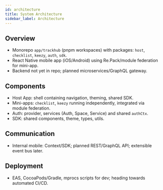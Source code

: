 ```yaml
---
id: architecture
title: System Architecture
sidebar_label: Architecture
---
```


## Overview

- Monorepo `app/trackhub` (pnpm workspaces) with packages: `host`, `checklist`, `keezy`, `auth`, `sdk`.
- React Native mobile app (iOS/Android) using Re.Pack/module federation for mini-app.
- Backend not yet in repo; planned microservices/GraphQL gateway.

## Components

- Host App: shell containing navigation, theming, shared SDK.
- Mini-apps: `checklist`, `keezy` running independently, integrated via module federation.
- Auth: provider, services (Auth, Space, Service) and shared `authCtx`.
- SDK: shared components, theme, types, utils.

## Communication

- Internal mobile: Context/SDK; planned REST/GraphQL API; extensible event bus later.

## Deployment

- EAS, CocoaPods/Gradle, mprocs scripts for dev; heading towards automated CI/CD.
